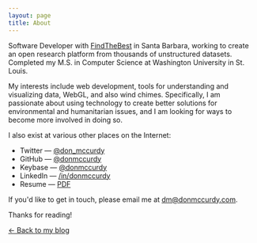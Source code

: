 ```yaml
---
layout: page
title: About
---
```


Software Developer with [FindTheBest](http://www.findthebest.com/) in Santa Barbara, working to create an open research platform from thousands of unstructured datasets. Completed my M.S. in Computer Science at Washington University in St. Louis.

My interests include web development, tools for understanding and visualizing data, WebGL, and also wind chimes. Specifically, I am passionate about using technology to create better solutions for environmental and humanitarian issues, and I am looking for ways to become more involved in doing so.

I also exist at various other places on the Internet:

* Twitter — [@don_mccurdy](https://twitter.com/don_mccurdy)
* GitHub — [@donmccurdy](https://github.com/donmccurdy)
* Keybase — [@donmccurdy](https://keybase.io/donmccurdy)
* LinkedIn — [/in/donmccurdy](https://www.linkedin.com/in/donmccurdy)
* Resume — <a href="https://dl.dropboxusercontent.com/u/42869844/LTS/Don%20McCurdy%20-%20Resume%202015.pdf" rel="nofollow">PDF</a>

If you'd like to get in touch, please email me at [dm@donmccurdy.com](mailto:dm@donmccurdy.com).

Thanks for reading!

[&larr; Back to my blog](/)